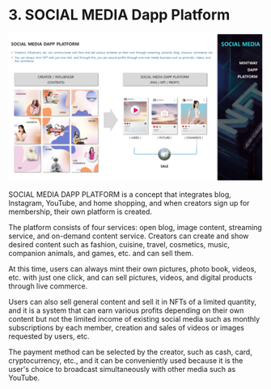 # 3. SOCIAL MEDIA Dapp Platform

![Figure 25. SOCAIL MEDIA Dapp Platform](../../.gitbook/assets/image25.png)

SOCIAL MEDIA DAPP PLATFORM is a concept that integrates blog, Instagram, YouTube, and home shopping, and when creators sign up for membership, their own platform is created.

The platform consists of four services: open blog, image content, streaming service, and on-demand content service. Creators can create and show desired content such as fashion, cuisine, travel, cosmetics, music, companion animals, and games, etc. and can sell them.

At this time, users can always mint their own pictures, photo book, videos, etc. with just one click, and can sell pictures, videos, and digital products through live commerce.

Users can also sell general content and sell it in NFTs of a limited quantity, and it is a system that can earn various profits depending on their own content but not the limited income of existing social media such as monthly subscriptions by each member, creation and sales of videos or images requested by users, etc.

The payment method can be selected by the creator, such as cash, card, cryptocurrency, etc., and it can be conveniently used because it is the user's choice to broadcast simultaneously with other media such as YouTube.
